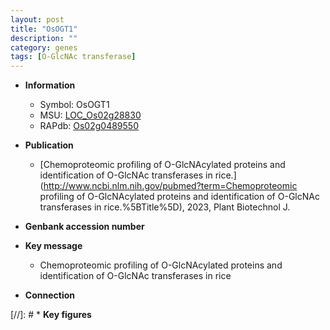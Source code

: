 ```yaml
---
layout: post
title: "OsOGT1"
description: ""
category: genes
tags: [O-GlcNAc transferase]
---
```


* **Information**  
    + Symbol: OsOGT1  
    + MSU: [LOC_Os02g28830](http://rice.uga.edu/cgi-bin/ORF_infopage.cgi?orf=LOC_Os02g28830)  
    + RAPdb: [Os02g0489550](http://rapdb.dna.affrc.go.jp/viewer/gbrowse_details/irgsp1?name=Os02g0489550)  

* **Publication**  
    + [Chemoproteomic profiling of O-GlcNAcylated proteins and identification of O-GlcNAc transferases in rice.](http://www.ncbi.nlm.nih.gov/pubmed?term=Chemoproteomic profiling of O-GlcNAcylated proteins and identification of O-GlcNAc transferases in rice.%5BTitle%5D), 2023, Plant Biotechnol J.

* **Genbank accession number**  

* **Key message**  
    + Chemoproteomic profiling of O-GlcNAcylated proteins and identification of O-GlcNAc transferases in rice

* **Connection**  

[//]: # * **Key figures**  


